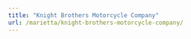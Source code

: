 ```yaml
---
title: "Knight Brothers Motorcycle Company"
url: /marietta/knight-brothers-motorcycle-company/
---
```

